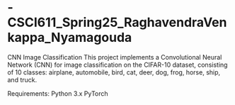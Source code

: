 # -CSCI611_Spring25_RaghavendraVenkappa_Nyamagouda
CNN Image Classification
This project implements a Convolutional Neural Network (CNN) for image classification on the CIFAR-10 dataset, 
consisting of 10 classes: airplane, automobile, bird, cat, deer, dog, frog, horse, ship, and truck.

Requirements:
Python 3.x
PyTorch